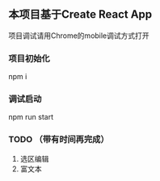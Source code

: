 ## 本项目基于Create React App
项目调试请用Chrome的mobile调试方式打开

### 项目初始化
npm i

### 调试启动
npm run start

### TODO （带有时间再完成）
1. 选区编辑
1. 富文本